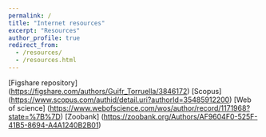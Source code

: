 ```yaml
---
permalink: /
title: "Internet resources"
excerpt: "Resources"
author_profile: true
redirect_from: 
  - /resources/
  - /resources.html
---
```


[Figshare repository] (https://figshare.com/authors/Guifr_Torruella/3846172)
[Scopus] (https://www.scopus.com/authid/detail.uri?authorId=35485912200)
[Web of science] (https://www.webofscience.com/wos/author/record/1171968?state=%7B%7D)
[Zoobank] (https://zoobank.org/Authors/AF9604F0-525F-41B5-8694-A4A1240B2B01)
